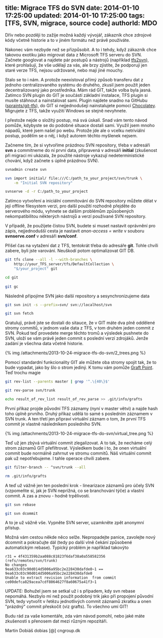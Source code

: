 title: Migrace TFS do SVN
date: 2014-01-10 17:25:00
updated: 2014-01-10 17:25:00
tags: [TFS, SVN, migrace, source code]
authorId: MDO
---
Dřív nebo později to zažije možná každý vývojář, zákazník chce zdrojové kódy včetně historie a to v jiném formátu než právě používáte.

<!-- more -->

Nakonec vám nezbyde než se přizpůsobit. A to i tehdy, když zákazník chce takovou exotiku jako migrovat data z Microsoft TFS serveru do SVN.
Začnete googlovat a najdete pár postupů a nástrojů (například [tfs2svn](http://sourceforge.net/projects/tfs2svn/)), které prohlašují, že vše udělají za vás, ale brzy zjistíte, že podporují jen staré verze TFS, nejsou udržované, nebo mají jiné mouchy.

Stalo se to i nám. A protože neexistoval přímý způsob transferu dat z jednoho centralizovaného systému do druhého, zkusil jsem použít jeden decentralizovaný jako prostředníka. Mám rád GIT, takže volba byla jasná. Zatímco SVN plugin do GIT je součástí základní instalace, TFS plugin si musíte stáhnout a nainstalovat sami.
Plugin najdete snadno na GitHubu ([spraints/git-tfs](https://github.com/spraints/git-tfs)), do GIT si nejjednodušeji nainstalujete pomocí [Chocolatey](http://chocolatey.org/). Migrujete z TFS, takže využití Windows se stejně nevyhnete.

I přestože nejde o složitý postup, má svá úskalí. Snad vám  tento návod pomůže, kdybyste se do podobné situace dostali sami.
Využil jsem mnoho nápadů, které jsem našel po webu. Protože jde ale o vcelku netriviální postup, podělím se o něj, i když autorem těchto myšlenek nejsem.

Začneme tím, že si vytvoříme prázdnou SVN repository, třeba v adresáři **svn** a commitneme do ní první data, připravená v adresáři **initial** (zkušenost při migraci mi ukázala, že použité nástroje vykazují nedeterministické chování, když začnete s úplně prázdnou SVN).
``` bash Vytvoření a nastartování SVN
svnadmin create svn

svn import initial/ file:///C:/path_to_your_project/svn/trunk \
	-m "Initial SVN repository"

svnserve -d -r C:/path_to_your_project
```
Zatímco vytvoření a iniciální commitování do SVN repository můžete dělat v její offline filesystem verzi, pro další použití rozhodně přejděte do serverového módu, vyhnete se dalším problémům způsobených nekompatibilitou některých nástrojů a verzí používané SVN repository.

V případě, že použijete čistou SVN, budete si muset nastavit oprávnění pro zápis, nejjednodušší cesta je nastavit *anon-access = write* v souboru **svnserve.conf** v adresáři **svn/conf**.

Přišel čas na vytažení dat z TFS, tentokrát třeba do adresáře **git**. Tohle chvíli zabere, byli jste varováni. Neuškodí potom optimalizovat GIT DB.
``` bash Checkout dat z TFS do lokální GIT repository
git tfs clone --all -l --with-branches \
	http://your_TFS_server/tfs/DefaultCollection \
	"$/your_project" git

cd git
	
git gc
```

Následně připojíme SVN jako další repository a sesynchronizujeme data
``` bash Připojení SVN repository
git svn init -s --prefix=svn/ svn://localhost/svn

git svn fetch
```

Gratuluji, právě jste se dostali do sitauce, že v GIT máte dva plně oddělené stromy commitů, v jednom vaše data z TFS, v tom druhém jeden commit z SVN. Pokud teď provedete merge těchto tromů a výsledek pushnete do SVN, uloží se vám právě jeden commit s poslední verzí zdrojáků. Jenže zadání je všechna data včetně historie.

{% img /attachments/2013-10-24-migrace-tfs-do-svn/2_trees.png %}

Pomocí standardní funkcionality GIT ale můžete oba stromy spojit tak, že to bude vypadat, jako by šlo o strom jediný. K tomu vám pomůže [Graft Point](https://git.wiki.kernel.org/index.php/GraftPoint). Teď trochu magie

``` bash Vytvoření virtuálního commitu
git rev-list --parents master | grep '^.\{40\}$'

git rev-parse svn/trunk

echo result_of_rev_list result_of_rev_parse >> .git/info/grafts
```

První příkaz projde původní TFS záznamy (nyní v master větvi) a najde hash toho úplně prvního. Druhý příkaz udělá to samé s posledním záznamem v SVN trunk. A ten třetí jen připraví virtuální záznam o tom, že první TFS commit je vlastně následníkem posledního SVN.

{% img /attachments/2013-10-24-migrace-tfs-do-svn/virtual_tree.png %}

Teď už jen zbývá virtuální commit zlegalizovat. A to tak, že necháme celý strom záznamů GIT přefiltrovat. Výsledkem bude i to, že onen virtuální commit bude normálně zahrnut ve stromu commitů. Náš virtuální commit pak už nepotřebujeme. I tahle operace chvíli zabere.

``` bash Legalizace virtuálního commitu
git filter-branch -- ^svn/trunk --all

rm .git/info/grafts
```

A teď už vážně jen ten poslední krok - linearizace záznamů pro účely SVN (vzpomeňte si, jak je SVN neprižná, co se branchování týče) a vlastní commit. A zas a znovu - hodně trpělivosti.

``` bash Finalizace
git svn rebase

git svn dcommit
```

A to je už vážně vše. Vypněte SVN server, uzamkněte zpět anonymní přístup.

Možná vám cestou někde něco selže. Nepropadejte panice, zavolejte nový dcommit a pokračujte dál (tedy po další vlně čekání způsobené automatickým rebase).
Typický problém je například takovýto
```
r31 = 4f431359b2aa088c81823f6daf38a0a558582356 (refs/remotes/svn/trunk)
No changes
9ea633c03c90d014d5006a95bc2e228430dafde0~1 == 9ea633c03c90d014d5006a95bc2e228430dafde0
Unable to extract revision information  from commit ce00defca829acea7cdf8064627f8a60675a41f3~1
```

UPDATE: Bohužel jsem se setkal už i s případem, kdy svn rebase nepomáhá. Nezbylo mi než použít podobný trik jako při propojení původní SVN, tedy vytvořit v řetězu jednotlivých commit záznamů zkratku a onen "prázdný" commit přeskočit (viz grafts). To všechno umí GIT!

Budu rád za vaše komentáře, zda vám návod pomohl, nebo jaké máte zkušenosti s přenosem dat mezi různým repozitáři.

Martin Dobiáš
dobias [@] cngroup.dk
